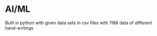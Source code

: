 # AI/ML
Built in python with given data sets in csv files with 1186 data of different hand-writings
